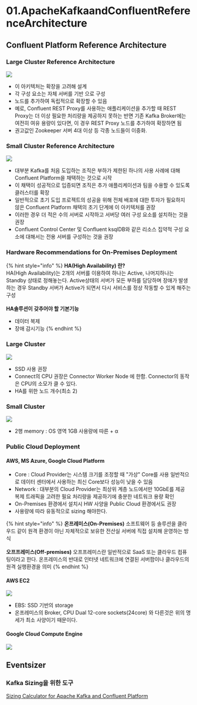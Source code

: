 # 01.ApacheKafkaandConfluentReferenceArchitecture

## Confluent Platform Reference Architecture

### Large Cluster Reference Architecture

![](<../../../../.gitbook/assets/image (20) (1).png>)

* 이 아키텍처는 확장을 고려해 설계
* 각 구성 요소는 자체 서버를 기반 으로 구성
* 노드를 추가하여 독립적으로 확장할 수 있음
* 예로, Confluent REST Proxy를 사용하는 애플리케이션을 추가할 때 REST Proxy는 더 이상 필요한 처리량을 제공하지 못하는 반면 기존 Kafka Broker에는 여전히 여유 용량이 있다면, 이 경우 REST Proxy 노드를 추가하여 확장하면 됨
* 권고값인 Zookeeper 서버 4대 이상 등 각종 노드들이 이중화.

### Small Cluster Reference Architecture

![](<../../../../.gitbook/assets/image (39) (1).png>)

* 대부분 Kafka를 처음 도입하는 조직은 부하가 제한된 하나의 사용 사례에 대해 Confluent Platform을 채택하는 것으로 시작
* 이 채택이 성공적으로 입증되면 조직은 추가 애플리케이션과 팀을 수용할 수 있도록 클러스터를 확장
* 일반적으로 초기 도입 프로젝트의 성공을 위해 전체 배포에 대한 투자가 필요하지 않은 Confluent Platform 채택의 초기 단계에 이 아키텍처를 권장
* 이러한 경우 더 적은 수의 서버로 시작하고 서버당 여러 구성 요소를 설치하는 것을 권장
* Confluent Control Center 및 Confluent ksqlDB와 같은 리소스 집약적 구성 요소에 대해서는 전용 서버를 구성하는 것을 권장

### Hardware Recommendations for On-Premises Deployment

{% hint style="info" %}
**HA(High Availability) 란?** \
&#x20;HA(High Availability)는 2개의 서버를 이용하여 하나는 Active, 나머지하나는 Standby 상태로 정해놓는다. Active상태의 서버가 모든 부하를 담당하며 장애가 발생하는 경우 Standby 서버가 Active가 되면서 다시 서비스를 정상 작동할 수 있게 해주는 구성\
\
**HA솔루션이 갖추어야 할 기본기능**

* 데이터 복제
* 장애 감시기능
{% endhint %}

### Large Cluster

![](<../../../../.gitbook/assets/image (32).png>)

* SSD 사용 권장
* Connect의 CPU 권장은 Connector Worker Node 에 한함. Connector의 동작은 CPU의 소모가 클 수 있다.
* HA를 위한 노드 개수(최소 2)

### Small Cluster

![](<../../../../.gitbook/assets/image (34) (1).png>)

* 2행 memory : OS 영역 1GB 사용량에 따른 + α

### Public Cloud Deployment

#### AWS, MS Azure, Google Cloud Platform

* Core : Cloud Provider는 시스템 크기를 조정할 때 "가상" Core를 사용 일반적으로 데이터 센터에서 사용하는 최신 Core보다 성능이 낮을 수 있음
* Network : 대부분의 Cloud Provider는 최상위 계층 노드에서만 10GbE를 제공 복제 트래픽을 고려한 필요 처리량을 제공하기에 충분한 네트워크 용량 확인
* On-Premises 환경에서 설치시 HW 사양을 Public Cloud 환경에서도 권장
* 사용량에 따라 유동적으로 sizing 해야한다.

{% hint style="info" %}
**온프레미스(On-Premises)** 소프트웨어 등 솔루션을 클라우드 같이 원격 환경이 아닌 자체적으로 보유한 전산실 서버에 직접 설치해 운영하는 방식\
\
**오프프레미스(Off-premises)** 오프프레미스란 일반적으로 SaaS 또는 클라우드 컴퓨팅이라고 한다. 온프레미스의 반대로 인터넷 네트워크에 연결된 서버팜이나 클라우드의 원격 실행환경을 의미
{% endhint %}

#### AWS EC2

![](<../../../../.gitbook/assets/image (22) (1) (1).png>)

* EBS: SSD 기반의 storage
* 온프레미스의 Broker, CPU Dual 12-core sockets(24core) 와 다른것은 위의 명세가 최소 사양이기 때문이다.

#### Google Cloud Compute Engine

![](<../../../../.gitbook/assets/image (15) (1).png>)

## Eventsizer

### Kafka Sizing을 위한 도구

[Sizing Calculator for Apache Kafka and Confluent Platform](https://eventsizer.io/)
